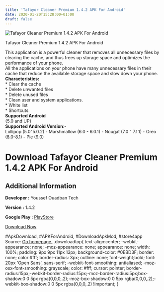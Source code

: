```yaml
---
title: 'Tafayor Cleaner Premium 1.4.2 APK For Android'
date: 2020-01-20T15:28:00+01:00
draft: false
---
```


![Tafayor Cleaner Premium 1.4.2 APK For Android](https://i2.wp.com/apkhome.net/wp-content/uploads/2020/01/Tafayor-Cleaner-Premium-1.4.2.png "Tafayor Cleaner Premium 1.4.2 APK For Android")

  

Tafayor Cleaner Premium 1.4.2 APK For Android

This application is a powerful cleaner that removes all unnecessary files by clearing the cache, and thus frees up storage space and optimizes the performance of your phone.  
All the applications on your phone have many unnecessary files in their cache that reduce the available storage space and slow down your phone.  
**Characteristics:**  
\* Clear the cache  
\* Delete unwanted files  
\* Delete unused files  
\* Clean user and system applications.  
\* White list  
\* Shortcuts  
**Supported Android**  
{5.0 and UP}  
**Supported Android Version**:-  
Lollipop (5.0"5.0.2) - Marshmallow (6.0 - 6.0.1) - Nougat (7.0 " 7.1.1) - Oreo (8.0-8.1) - Pie (9.0)

Download Tafayor Cleaner Premium 1.4.2 APK For Android
======================================================

Additional Information
----------------------

**Developer :** Youssef Ouadban Tech

**Version :** 1.4.2

**Google Play :** [PlayStore](https://play.google.com/store/apps/details?id=com.tafayor.freejunkcleaner&hl=en)

  

[Download Now](https://store4app.co/post/tafayor-cleaner-premium-1-4-2-apk-for-android_1579504995)

  
#ApkDownload, #APKForAndroid, #DownloadApkMod, #store4app  
Source: [Go homepage.](https://store4app.co/post/tafayor-cleaner-premium-1-4-2-apk-for-android_1579504995) .downloadtop{ text-align:center; -webkit-appearance: none; -moz-appearance: none; appearance: none; width: 100%; padding: 9px 9px 11px 13px; background-color: #0EBD3F; border: none; color:#fff; border-radius: 3px; outline: none; font-weight;bold; font: 20px 'Open Sans', sans-serif; -webkit-font-smoothing: antialiased; -moz-osx-font-smoothing: grayscale; color: #fff; cursor: pointer; border-radius:15px;-webkit-border-radius:15px;-moz-border-radius:5px;box-shadow:0 0 5px rgba(0,0,0,.2);-moz-box-shadow:0 0 5px rgba(0,0,0,.2);-webkit-box-shadow:0 0 5px rgba(0,0,0,.2) !important; }